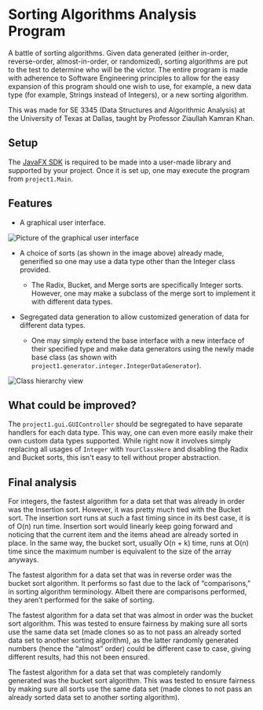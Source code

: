 # Sorting Algorithms Analysis Program

A battle of sorting algorithms. Given data generated (either in-order, reverse-order, 
almost-in-order, or randomized), sorting algorithms are put to the test to determine who will
be the victor. The entire program is made with adherence to Software Engineering principles to
allow for the easy expansion of this program should one wish to use, for example, a new data type
(for example, Strings instead of Integers), or a new sorting algorithm.

This was made for SE 3345 (Data Structures and Algorithmic Analysis) at the University of 
Texas at Dallas, taught by Professor Ziaullah Kamran Khan.

## Setup

The [JavaFX SDK](https://gluonhq.com/products/javafx/) is required to be made into a user-made
library and supported by your project. Once it is set up, one may execute the program from 
`project1.Main`.

## Features

* A graphical user interface.

![Picture of the graphical user interface](https://i.imgur.com/tbutrpV.png)

* A choice of sorts (as shown in the image above) already made, generified so one may
use a data type other than the Integer class provided.
    * The Radix, Bucket, and Merge sorts are specifically Integer sorts. However, one may
    make a subclass of the merge sort to implement it with different data types.

* Segregated data generation to allow customized generation of data for different data types.
    * One may simply extend the base interface with a new interface of their specified type and
    make data generators using the newly made base class (as shown with 
    `project1.generator.integer.IntegerDataGenerator`).
    
![Class hierarchy view](https://i.imgur.com/Gib0wk9.png)
    
## What could be improved?
The `project1.gui.GUIController` should be segregated to have separate handlers for each data type. This way, one
can even more easily make their own custom data types supported. While right now it involves
simply replacing all usages of `Integer` with `YourClassHere` and disabling the Radix and Bucket sorts,
this isn't easy to tell without proper abstraction.

## Final analysis
For integers, the fastest algorithm for a data set that was already in order was the Insertion 
sort. However, it was pretty much tied with the Bucket sort. The insertion sort runs at such a
fast timing since in its best case, it is of O(n) run time. Insertion sort would linearly keep 
going forward and noticing that the current item and the items ahead are already sorted in place. 
In the same way, the bucket sort, usually O(n + k) time, runs at O(n) time since the maximum 
number is equivalent to the size of the array anyways. 

The fastest algorithm for a data set that was in reverse order was the bucket sort algorithm. It 
performs so fast due to the lack of “comparisons,” in sorting algorithm terminology. Albeit 
there are comparisons performed, they aren’t performed for the sake of sorting.

The fastest algorithm for a data set that was almost in order was the bucket sort algorithm. This 
was tested to ensure fairness by making sure all sorts use the same data set (made clones so as 
to not pass an already sorted data set to another sorting algorithm), as the latter randomly 
generated numbers (hence the “almost” order) could be different case to case, giving different 
results, had this not been ensured.

The fastest algorithm for a data set that was completely randomly generated was the bucket sort 
algorithm. This was tested to ensure fairness by making sure all sorts use the same data set 
(made clones to not pass an already sorted data set to another sorting algorithm). 